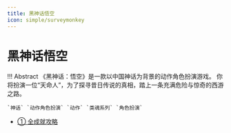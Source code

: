 ```yaml
---
title: 黑神话悟空
icon: simple/surveymonkey
---
```


# 黑神话悟空

!!! Abstract
    《黑神话：悟空》是一款以中国神话为背景的动作角色扮演游戏。
    你将扮演一位“天命人”，为了探寻昔日传说的真相，踏上一条充满危险与惊奇的西游之路。

    `神话` `动作角色扮演` `动作` `类魂系列` `角色扮演`

- <a class="navigation" href="全成就攻略/">① 全成就攻略</a>